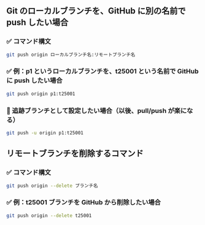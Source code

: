 ## Git のローカルブランチを、GitHub に別の名前で push したい場合

### ✅ コマンド構文

```bash
git push origin ローカルブランチ名:リモートブランチ名
```

### ✅ 例：p1 というローカルブランチを、t25001 という名前で GitHub に push したい場合

```bash
git push origin p1:t25001
```

### 🔁 追跡ブランチとして設定したい場合（以後、pull/push が楽になる）

```bash
git push -u origin p1:t25001
```

## リモートブランチを削除するコマンド

### ✅ コマンド構文

```bash
git push origin --delete ブランチ名

```

### ✅ 例：t25001 ブランチを GitHub から削除したい場合

```bash
git push origin --delete t25001

```
